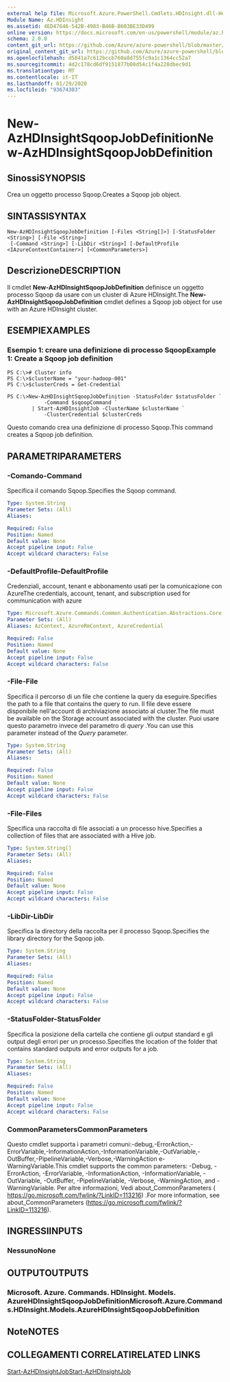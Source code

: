 ```yaml
---
external help file: Microsoft.Azure.PowerShell.Cmdlets.HDInsight.dll-Help.xml
Module Name: Az.HDInsight
ms.assetid: 4ED47646-542B-4983-B46B-B603BE33D499
online version: https://docs.microsoft.com/en-us/powershell/module/az.hdinsight/new-azhdinsightsqoopjobdefinition
schema: 2.0.0
content_git_url: https://github.com/Azure/azure-powershell/blob/master/src/HDInsight/HDInsight/help/New-AzHDInsightSqoopJobDefinition.md
original_content_git_url: https://github.com/Azure/azure-powershell/blob/master/src/HDInsight/HDInsight/help/New-AzHDInsightSqoopJobDefinition.md
ms.openlocfilehash: d5841a7c612bccb760a8d755fc9a1c1364cc52a7
ms.sourcegitcommit: 4d2c178cd6df9151877b08d54c1f4a228dbec9d1
ms.translationtype: MT
ms.contentlocale: it-IT
ms.lasthandoff: 01/29/2020
ms.locfileid: "93674303"
---
```

# <span data-ttu-id="8e7e8-101">New-AzHDInsightSqoopJobDefinition</span><span class="sxs-lookup"><span data-stu-id="8e7e8-101">New-AzHDInsightSqoopJobDefinition</span></span>

## <span data-ttu-id="8e7e8-102">Sinossi</span><span class="sxs-lookup"><span data-stu-id="8e7e8-102">SYNOPSIS</span></span>
<span data-ttu-id="8e7e8-103">Crea un oggetto processo Sqoop.</span><span class="sxs-lookup"><span data-stu-id="8e7e8-103">Creates a Sqoop job object.</span></span>

## <span data-ttu-id="8e7e8-104">SINTASSI</span><span class="sxs-lookup"><span data-stu-id="8e7e8-104">SYNTAX</span></span>

```
New-AzHDInsightSqoopJobDefinition [-Files <String[]>] [-StatusFolder <String>] [-File <String>]
 [-Command <String>] [-LibDir <String>] [-DefaultProfile <IAzureContextContainer>] [<CommonParameters>]
```

## <span data-ttu-id="8e7e8-105">Descrizione</span><span class="sxs-lookup"><span data-stu-id="8e7e8-105">DESCRIPTION</span></span>
<span data-ttu-id="8e7e8-106">Il cmdlet **New-AzHDInsightSqoopJobDefinition** definisce un oggetto processo Sqoop da usare con un cluster di Azure HDInsight.</span><span class="sxs-lookup"><span data-stu-id="8e7e8-106">The **New-AzHDInsightSqoopJobDefinition** cmdlet defines a Sqoop job object for use with an Azure HDInsight cluster.</span></span>

## <span data-ttu-id="8e7e8-107">ESEMPI</span><span class="sxs-lookup"><span data-stu-id="8e7e8-107">EXAMPLES</span></span>

### <span data-ttu-id="8e7e8-108">Esempio 1: creare una definizione di processo Sqoop</span><span class="sxs-lookup"><span data-stu-id="8e7e8-108">Example 1: Create a Sqoop job definition</span></span>
```
PS C:\># Cluster info
PS C:\>$clusterName = "your-hadoop-001"
PS C:\>$clusterCreds = Get-Credential

PS C:\>New-AzHDInsightSqoopJobDefinition -StatusFolder $statusFolder `
            -Command $sqoopCommand `
        | Start-AzHDInsightJob -ClusterName $clusterName `
            -ClusterCredential $clusterCreds
```

<span data-ttu-id="8e7e8-109">Questo comando crea una definizione di processo Sqoop.</span><span class="sxs-lookup"><span data-stu-id="8e7e8-109">This command creates a Sqoop job definition.</span></span>

## <span data-ttu-id="8e7e8-110">PARAMETRI</span><span class="sxs-lookup"><span data-stu-id="8e7e8-110">PARAMETERS</span></span>

### <span data-ttu-id="8e7e8-111">-Comando</span><span class="sxs-lookup"><span data-stu-id="8e7e8-111">-Command</span></span>
<span data-ttu-id="8e7e8-112">Specifica il comando Sqoop.</span><span class="sxs-lookup"><span data-stu-id="8e7e8-112">Specifies the Sqoop command.</span></span>

```yaml
Type: System.String
Parameter Sets: (All)
Aliases:

Required: False
Position: Named
Default value: None
Accept pipeline input: False
Accept wildcard characters: False
```

### <span data-ttu-id="8e7e8-113">-DefaultProfile</span><span class="sxs-lookup"><span data-stu-id="8e7e8-113">-DefaultProfile</span></span>
<span data-ttu-id="8e7e8-114">Credenziali, account, tenant e abbonamento usati per la comunicazione con Azure</span><span class="sxs-lookup"><span data-stu-id="8e7e8-114">The credentials, account, tenant, and subscription used for communication with azure</span></span>

```yaml
Type: Microsoft.Azure.Commands.Common.Authentication.Abstractions.Core.IAzureContextContainer
Parameter Sets: (All)
Aliases: AzContext, AzureRmContext, AzureCredential

Required: False
Position: Named
Default value: None
Accept pipeline input: False
Accept wildcard characters: False
```

### <span data-ttu-id="8e7e8-115">-File</span><span class="sxs-lookup"><span data-stu-id="8e7e8-115">-File</span></span>
<span data-ttu-id="8e7e8-116">Specifica il percorso di un file che contiene la query da eseguire.</span><span class="sxs-lookup"><span data-stu-id="8e7e8-116">Specifies the path to a file that contains the query to run.</span></span>
<span data-ttu-id="8e7e8-117">Il file deve essere disponibile nell'account di archiviazione associato al cluster.</span><span class="sxs-lookup"><span data-stu-id="8e7e8-117">The file must be available on the Storage account associated with the cluster.</span></span>
<span data-ttu-id="8e7e8-118">Puoi usare questo parametro invece del parametro di *query* .</span><span class="sxs-lookup"><span data-stu-id="8e7e8-118">You can use this parameter instead of the *Query* parameter.</span></span>

```yaml
Type: System.String
Parameter Sets: (All)
Aliases:

Required: False
Position: Named
Default value: None
Accept pipeline input: False
Accept wildcard characters: False
```

### <span data-ttu-id="8e7e8-119">-File</span><span class="sxs-lookup"><span data-stu-id="8e7e8-119">-Files</span></span>
<span data-ttu-id="8e7e8-120">Specifica una raccolta di file associati a un processo hive.</span><span class="sxs-lookup"><span data-stu-id="8e7e8-120">Specifies a collection of files that are associated with a Hive job.</span></span>

```yaml
Type: System.String[]
Parameter Sets: (All)
Aliases:

Required: False
Position: Named
Default value: None
Accept pipeline input: False
Accept wildcard characters: False
```

### <span data-ttu-id="8e7e8-121">-LibDir</span><span class="sxs-lookup"><span data-stu-id="8e7e8-121">-LibDir</span></span>
<span data-ttu-id="8e7e8-122">Specifica la directory della raccolta per il processo Sqoop.</span><span class="sxs-lookup"><span data-stu-id="8e7e8-122">Specifies the library directory for the Sqoop job.</span></span>

```yaml
Type: System.String
Parameter Sets: (All)
Aliases:

Required: False
Position: Named
Default value: None
Accept pipeline input: False
Accept wildcard characters: False
```

### <span data-ttu-id="8e7e8-123">-StatusFolder</span><span class="sxs-lookup"><span data-stu-id="8e7e8-123">-StatusFolder</span></span>
<span data-ttu-id="8e7e8-124">Specifica la posizione della cartella che contiene gli output standard e gli output degli errori per un processo.</span><span class="sxs-lookup"><span data-stu-id="8e7e8-124">Specifies the location of the folder that contains standard outputs and error outputs for a job.</span></span>

```yaml
Type: System.String
Parameter Sets: (All)
Aliases:

Required: False
Position: Named
Default value: None
Accept pipeline input: False
Accept wildcard characters: False
```

### <span data-ttu-id="8e7e8-125">CommonParameters</span><span class="sxs-lookup"><span data-stu-id="8e7e8-125">CommonParameters</span></span>
<span data-ttu-id="8e7e8-126">Questo cmdlet supporta i parametri comuni:-debug,-ErrorAction,-ErrorVariable,-InformationAction,-InformationVariable,-OutVariable,-OutBuffer,-PipelineVariable,-Verbose,-WarningAction e-WarningVariable.</span><span class="sxs-lookup"><span data-stu-id="8e7e8-126">This cmdlet supports the common parameters: -Debug, -ErrorAction, -ErrorVariable, -InformationAction, -InformationVariable, -OutVariable, -OutBuffer, -PipelineVariable, -Verbose, -WarningAction, and -WarningVariable.</span></span> <span data-ttu-id="8e7e8-127">Per altre informazioni, Vedi about_CommonParameters ( https://go.microsoft.com/fwlink/?LinkID=113216) .</span><span class="sxs-lookup"><span data-stu-id="8e7e8-127">For more information, see about_CommonParameters (https://go.microsoft.com/fwlink/?LinkID=113216).</span></span>

## <span data-ttu-id="8e7e8-128">INGRESSI</span><span class="sxs-lookup"><span data-stu-id="8e7e8-128">INPUTS</span></span>

### <span data-ttu-id="8e7e8-129">Nessuno</span><span class="sxs-lookup"><span data-stu-id="8e7e8-129">None</span></span>

## <span data-ttu-id="8e7e8-130">OUTPUT</span><span class="sxs-lookup"><span data-stu-id="8e7e8-130">OUTPUTS</span></span>

### <span data-ttu-id="8e7e8-131">Microsoft. Azure. Commands. HDInsight. Models. AzureHDInsightSqoopJobDefinition</span><span class="sxs-lookup"><span data-stu-id="8e7e8-131">Microsoft.Azure.Commands.HDInsight.Models.AzureHDInsightSqoopJobDefinition</span></span>

## <span data-ttu-id="8e7e8-132">Note</span><span class="sxs-lookup"><span data-stu-id="8e7e8-132">NOTES</span></span>

## <span data-ttu-id="8e7e8-133">COLLEGAMENTI CORRELATI</span><span class="sxs-lookup"><span data-stu-id="8e7e8-133">RELATED LINKS</span></span>

[<span data-ttu-id="8e7e8-134">Start-AzHDInsightJob</span><span class="sxs-lookup"><span data-stu-id="8e7e8-134">Start-AzHDInsightJob</span></span>](./Start-AzHDInsightJob.md)


